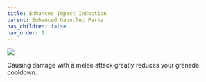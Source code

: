 ```yaml
---
title: Enhanced Impact Induction
parent: Enhanced Gauntlet Perks
has_children: false
nav_order: 1
---
```


![](https://bungie.net/common/destiny2_content/icons/d5494a47526de02eebe2226784965100.png)

Causing damage with a melee attack greatly reduces your grenade cooldown.
